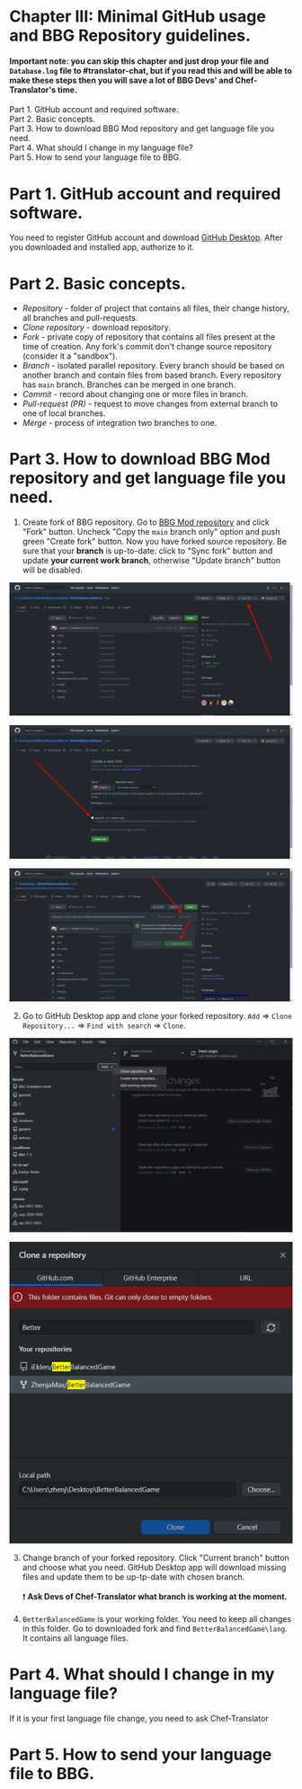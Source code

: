 # Chapter III: Minimal GitHub usage and BBG Repository guidelines.

#### Important note: you can skip this chapter and just drop your file and `Database.log` file to #translator-chat, but if you read this and will be able to make these steps then you will save a lot of BBG Devs' and Chef-Translator's time.

Part 1. GitHub account and required software.<br/>
Part 2. Basic concepts.<br/>
Part 3. How to download BBG Mod repository and get language file you need.<br/>
Part 4. What should I change in my language file?<br/>
Part 5. How to send your language file to BBG.<br/>

# Part 1. GitHub account and required software.
You need to register GitHub account and download [GitHub Desktop](https://desktop.github.com). After you downloaded and installed app, authorize to it.

# Part 2. Basic concepts.
- *Repository* - folder of project that contains all files, their change history, all branches and pull-requests.
- *Clone repository* - download repository.
- *Fork* - private copy of repository that contains all files present at the time of creation. Any fork's commit don't change source repository (consider it a "sandbox").
- *Branch* - isolated parallel repository. Every branch should be based on another branch and contain files from based branch. Every repository has `main` branch. Branches can be merged in one branch.
- *Commit* - record about changing one or more files in branch.
- *Pull-request (PR)* - request to move changes from external branch to one of local branches.
- *Merge* - process of integration two branches to one.

# Part 3. How to download BBG Mod repository and get language file you need.
1. Create fork of BBG repository. Go to [BBG Mod repository](https://github.com/CivilizationVIBetterBalancedGame/BetterBalancedGame) and click "Fork" button. Uncheck "Copy the `main` branch only" option and push green "Create fork" button. Now you have forked source repository. Be sure that your **branch** is up-to-date: click to "Sync fork" button and update **your current work branch**, otherwise "Update branch" button will be disabled.

<p align="center">
  <img src="../images/3-fork-1.png">
</p>

<p align="center">
  <img src="../images/3-fork-2.png">
</p>

<p align="center">
  <img src="../images/3-fork-3.png">
</p>

2. Go to GitHub Desktop app and clone your forked repository. `Add` => `Clone Repository...` => `Find with search` => `Clone`.

<p align="center">
  <img src="../images/3-github-app-1.png">
</p>

<p align="center">
  <img src="../images/3-github-app-2.png">
</p>

3. Change branch of your forked repository. Click "Current branch" button and choose what you need. GitHub Desktop app will download missing files and update them to be up-tp-date with chosen branch.<br/><br/>
❗ **Ask Devs of Chef-Translator what branch is working at the moment.**<br/><br/>
4. `BetterBalancedGame` is your working folder. You need to keep all changes in this folder. Go to downloaded fork and find `BetterBalancedGame\lang`. It contains all language files.

# Part 4. What should I change in my language file?
If it is your first language file change, you need to ask Chef-Translator 

# Part 5. How to send your language file to BBG.

